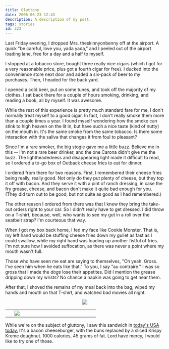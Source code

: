 ```yaml
---
title: Gluttony
date: 2006-06-23 12:43
description: A description of my post.
tags: stories
id: 223
---
```

Last Friday evening, I dropped Mrs. theskinnyonbenny off at the airport.  A quick "be careful, love you, yada yada," and I peeled out of the airport loading lane, free for a day and a half to myself.

I stopped at a tobacco store, bought three really nice cigars (which I got for a very reasonable price, plus got a fourth cigar for free).  I ducked into the convenience store next door and added a six-pack of beer to my purchases.  Then, I headed for the back yard.  

I opened a cold beer, put on some tunes, and took off the majority of my clothes.  I sat back there for a couple of hours smoking, drinking, and reading a book, all by myself.  It was awesome.

While the rest of this experience is pretty much standard fare for me, I don't normally treat myself to a good cigar.  In fact, I don't really smoke them more than a couple times a year.  I found myself wondering how the smoke can stink to high heaven on the lit in, but have such a nice taste (kind of nutty) on the mouth in.  It's the same smoke from the same tobacco.  Is there some interaction with the saliva that changes it from foul to pleasant?

Since I'm a rare smoker, the big stogie gave me a little buzz.  Believe me in this -- I'm not a rare beer drinker, and the one Carona didn't give me the buzz.  The lightheadedness and disappearing light made it difficult to read, so I ordered a to-go box of Outback cheese fries to eat for dinner.

I ordered from there for two reasons.  First, I remembered their cheese fries being really, really good.  Not only do they put plenty of cheese, but they top it off with bacon.  And they serve it with a pint of ranch dressing, in case the fry grease, cheese, and bacon don't make it quite bad enough for you.  (They did turn out to be good, but not quite as good as I had remembered.)

The other reason I ordered from there was that I knew they bring the take-out orders right to your car.  So I didn't really have to get dressed.  I did throw on a T-shirt, because, well, who wants to see my gut in a roll over the seatbelt strap?  I'm courteous that way.

When I got my box back home, I fed my face like Cookie Monster.  That is, my left hand would be stuffing cheese fries down my gullet as fast as I could swallow, while my right hand was loading up another fistful of fries.  I'm not sure how I avoided suffocation, as there was never a point where my mouth wasn't full.

Those who have seen me eat are saying to themselves, "Oh yeah.  Gross.  I've seen him when he eats like that."  To you, I say "au contraire."  I was so gross that I made the <i>dogs</i> lose their appetites.  Did I mention the grease dripping down my wrists?  No chance a napkin was going to get near them.

After that, I shoved the remains of my meal back into the bag, wiped my hands and mouth on that T-shirt, and watched bad movies all night.

<div><center><img src="/img/greenline.gif"></center>

<div><table cellpadding="2" align="center"><tr><td width="5" rowspan="2"><spacer type="block" width="5" height="1"></td><td width="250" ><img src="/img/kkcheeseburger.jpg"></td></tr></table></div>

<div>While we're on the subject of gluttony, I saw this sandwich in <a href="http://www.usatoday.com/money/industries/food/2006-06-23-cheeseburger-usat_x.htm" target="_blank">today's USA today.</a>  It's a bacon cheeseburger, with the buns replaced by a sliced Krispy Kreme doughnut.  1000 calories, 45 grams of fat.  Lord have mercy, I would like to try one of those.</div></div>



